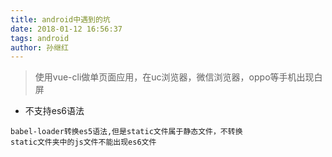```yaml
---
title: android中遇到的坑
date: 2018-01-12 16:56:37
tags: android
author: 孙继红
---
```


> 使用vue-cli做单页面应用，在uc浏览器，微信浏览器，oppo等手机出现白屏

* 不支持es6语法
```$xslt
babel-loader转换es5语法,但是static文件属于静态文件，不转换
static文件夹中的js文件不能出现es6文件
```
